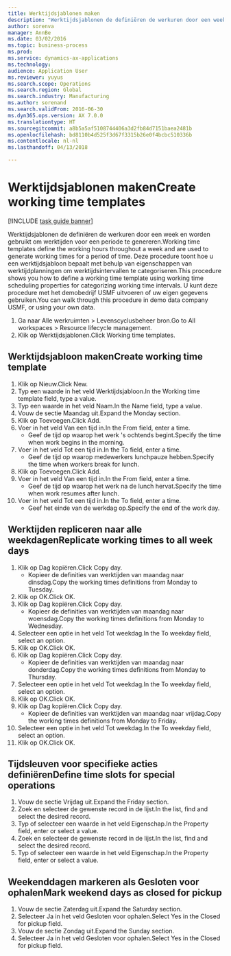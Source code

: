 ```yaml
--- 
title: Werktijdsjablonen maken
description: "Werktijdsjablonen de definiëren de werkuren door een week en worden gebruikt om werktijden voor een periode te genereren."
author: sorenva
manager: AnnBe
ms.date: 03/02/2016
ms.topic: business-process
ms.prod: 
ms.service: dynamics-ax-applications
ms.technology: 
audience: Application User
ms.reviewer: yuyus
ms.search.scope: Operations
ms.search.region: Global
ms.search.industry: Manufacturing
ms.author: sorenand
ms.search.validFrom: 2016-06-30
ms.dyn365.ops.version: AX 7.0.0
ms.translationtype: HT
ms.sourcegitcommit: a8b5a5af5108744406a3d2fb84d7151baea2481b
ms.openlocfilehash: bd8110b4d525f3d67f3315b26e0f4bcbc510336b
ms.contentlocale: nl-nl
ms.lasthandoff: 04/13/2018

---
```

# <a name="create-working-time-templates"></a><span data-ttu-id="38079-103">Werktijdsjablonen maken</span><span class="sxs-lookup"><span data-stu-id="38079-103">Create working time templates</span></span>

[!INCLUDE [task guide banner](../../includes/task-guide-banner.md)]

<span data-ttu-id="38079-104">Werktijdsjablonen de definiëren de werkuren door een week en worden gebruikt om werktijden voor een periode te genereren.</span><span class="sxs-lookup"><span data-stu-id="38079-104">Working time templates define the working hours throughout a week and are used to generate working times for a period of time.</span></span> <span data-ttu-id="38079-105">Deze procedure toont hoe u een werktijdsjabloon bepaalt met behulp van eigenschappen van werktijdplanningen om werktijdsintervallen te categoriseren.</span><span class="sxs-lookup"><span data-stu-id="38079-105">This procedure shows you how to define a working time template using working time scheduling properties for categorizing working time intervals.</span></span> <span data-ttu-id="38079-106">U kunt deze procedure met het demobedrijf USMF uitvoeren of uw eigen gegevens gebruiken.</span><span class="sxs-lookup"><span data-stu-id="38079-106">You can walk through this procedure in demo data company USMF, or using your own data.</span></span>

1. <span data-ttu-id="38079-107">Ga naar Alle werkruimten > Levenscyclusbeheer bron.</span><span class="sxs-lookup"><span data-stu-id="38079-107">Go to All workspaces > Resource lifecycle management.</span></span>
2. <span data-ttu-id="38079-108">Klik op Werktijdsjablonen.</span><span class="sxs-lookup"><span data-stu-id="38079-108">Click Working time templates.</span></span>

## <a name="create-working-time-template"></a><span data-ttu-id="38079-109">Werktijdsjabloon maken</span><span class="sxs-lookup"><span data-stu-id="38079-109">Create working time template</span></span>
1. <span data-ttu-id="38079-110">Klik op Nieuw.</span><span class="sxs-lookup"><span data-stu-id="38079-110">Click New.</span></span>
2. <span data-ttu-id="38079-111">Typ een waarde in het veld Werktijdsjabloon.</span><span class="sxs-lookup"><span data-stu-id="38079-111">In the Working time template field, type a value.</span></span>
3. <span data-ttu-id="38079-112">Typ een waarde in het veld Naam.</span><span class="sxs-lookup"><span data-stu-id="38079-112">In the Name field, type a value.</span></span>
4. <span data-ttu-id="38079-113">Vouw de sectie Maandag uit.</span><span class="sxs-lookup"><span data-stu-id="38079-113">Expand the Monday section.</span></span>
5. <span data-ttu-id="38079-114">Klik op Toevoegen.</span><span class="sxs-lookup"><span data-stu-id="38079-114">Click Add.</span></span>
6. <span data-ttu-id="38079-115">Voer in het veld Van een tijd in.</span><span class="sxs-lookup"><span data-stu-id="38079-115">In the From field, enter a time.</span></span>
    * <span data-ttu-id="38079-116">Geef de tijd op waarop het werk 's ochtends begint.</span><span class="sxs-lookup"><span data-stu-id="38079-116">Specify the time when work begins in the morning.</span></span>  
7. <span data-ttu-id="38079-117">Voer in het veld Tot een tijd in.</span><span class="sxs-lookup"><span data-stu-id="38079-117">In the To field, enter a time.</span></span>
    * <span data-ttu-id="38079-118">Geef de tijd op waarop medewerkers lunchpauze hebben.</span><span class="sxs-lookup"><span data-stu-id="38079-118">Specify the time when workers break for lunch.</span></span>  
8. <span data-ttu-id="38079-119">Klik op Toevoegen.</span><span class="sxs-lookup"><span data-stu-id="38079-119">Click Add.</span></span>
9. <span data-ttu-id="38079-120">Voer in het veld Van een tijd in.</span><span class="sxs-lookup"><span data-stu-id="38079-120">In the From field, enter a time.</span></span>
    * <span data-ttu-id="38079-121">Geef de tijd op waarop het werk na de lunch hervat.</span><span class="sxs-lookup"><span data-stu-id="38079-121">Specify the time when work resumes after lunch.</span></span>  
10. <span data-ttu-id="38079-122">Voer in het veld Tot een tijd in.</span><span class="sxs-lookup"><span data-stu-id="38079-122">In the To field, enter a time.</span></span>
    * <span data-ttu-id="38079-123">Geef het einde van de werkdag op.</span><span class="sxs-lookup"><span data-stu-id="38079-123">Specify the end of the work day.</span></span>  

## <a name="replicate-working-times-to-all-week-days"></a><span data-ttu-id="38079-124">Werktijden repliceren naar alle weekdagen</span><span class="sxs-lookup"><span data-stu-id="38079-124">Replicate working times to all week days</span></span>
1. <span data-ttu-id="38079-125">Klik op Dag kopiëren.</span><span class="sxs-lookup"><span data-stu-id="38079-125">Click Copy day.</span></span>
    * <span data-ttu-id="38079-126">Kopieer de definities van werktijden van maandag naar dinsdag.</span><span class="sxs-lookup"><span data-stu-id="38079-126">Copy the working times definitions from Monday to Tuesday.</span></span>  
2. <span data-ttu-id="38079-127">Klik op OK.</span><span class="sxs-lookup"><span data-stu-id="38079-127">Click OK.</span></span>
3. <span data-ttu-id="38079-128">Klik op Dag kopiëren.</span><span class="sxs-lookup"><span data-stu-id="38079-128">Click Copy day.</span></span>
    * <span data-ttu-id="38079-129">Kopieer de definities van werktijden van maandag naar woensdag.</span><span class="sxs-lookup"><span data-stu-id="38079-129">Copy the working times definitions from Monday to Wednesday.</span></span>  
4. <span data-ttu-id="38079-130">Selecteer een optie in het veld Tot weekdag.</span><span class="sxs-lookup"><span data-stu-id="38079-130">In the To weekday field, select an option.</span></span>
5. <span data-ttu-id="38079-131">Klik op OK.</span><span class="sxs-lookup"><span data-stu-id="38079-131">Click OK.</span></span>
6. <span data-ttu-id="38079-132">Klik op Dag kopiëren.</span><span class="sxs-lookup"><span data-stu-id="38079-132">Click Copy day.</span></span>
    * <span data-ttu-id="38079-133">Kopieer de definities van werktijden van maandag naar donderdag.</span><span class="sxs-lookup"><span data-stu-id="38079-133">Copy the working times definitions from Monday to Thursday.</span></span>  
7. <span data-ttu-id="38079-134">Selecteer een optie in het veld Tot weekdag.</span><span class="sxs-lookup"><span data-stu-id="38079-134">In the To weekday field, select an option.</span></span>
8. <span data-ttu-id="38079-135">Klik op OK.</span><span class="sxs-lookup"><span data-stu-id="38079-135">Click OK.</span></span>
9. <span data-ttu-id="38079-136">Klik op Dag kopiëren.</span><span class="sxs-lookup"><span data-stu-id="38079-136">Click Copy day.</span></span>
    * <span data-ttu-id="38079-137">Kopieer de definities van werktijden van maandag naar vrijdag.</span><span class="sxs-lookup"><span data-stu-id="38079-137">Copy the working times definitions from Monday to Friday.</span></span>  
10. <span data-ttu-id="38079-138">Selecteer een optie in het veld Tot weekdag.</span><span class="sxs-lookup"><span data-stu-id="38079-138">In the To weekday field, select an option.</span></span>
11. <span data-ttu-id="38079-139">Klik op OK.</span><span class="sxs-lookup"><span data-stu-id="38079-139">Click OK.</span></span>

## <a name="define-time-slots-for-special-operations"></a><span data-ttu-id="38079-140">Tijdsleuven voor specifieke acties definiëren</span><span class="sxs-lookup"><span data-stu-id="38079-140">Define time slots for special operations</span></span>
1. <span data-ttu-id="38079-141">Vouw de sectie Vrijdag uit.</span><span class="sxs-lookup"><span data-stu-id="38079-141">Expand the Friday section.</span></span>
2. <span data-ttu-id="38079-142">Zoek en selecteer de gewenste record in de lijst.</span><span class="sxs-lookup"><span data-stu-id="38079-142">In the list, find and select the desired record.</span></span>
3. <span data-ttu-id="38079-143">Typ of selecteer een waarde in het veld Eigenschap.</span><span class="sxs-lookup"><span data-stu-id="38079-143">In the Property field, enter or select a value.</span></span>
4. <span data-ttu-id="38079-144">Zoek en selecteer de gewenste record in de lijst.</span><span class="sxs-lookup"><span data-stu-id="38079-144">In the list, find and select the desired record.</span></span>
5. <span data-ttu-id="38079-145">Typ of selecteer een waarde in het veld Eigenschap.</span><span class="sxs-lookup"><span data-stu-id="38079-145">In the Property field, enter or select a value.</span></span>

## <a name="mark-weekend-days-as-closed-for-pickup"></a><span data-ttu-id="38079-146">Weekenddagen markeren als Gesloten voor ophalen</span><span class="sxs-lookup"><span data-stu-id="38079-146">Mark weekend days as closed for pickup</span></span>
1. <span data-ttu-id="38079-147">Vouw de sectie Zaterdag uit.</span><span class="sxs-lookup"><span data-stu-id="38079-147">Expand the Saturday section.</span></span>
2. <span data-ttu-id="38079-148">Selecteer Ja in het veld Gesloten voor ophalen.</span><span class="sxs-lookup"><span data-stu-id="38079-148">Select Yes in the Closed for pickup field.</span></span>
3. <span data-ttu-id="38079-149">Vouw de sectie Zondag uit.</span><span class="sxs-lookup"><span data-stu-id="38079-149">Expand the Sunday section.</span></span>
4. <span data-ttu-id="38079-150">Selecteer Ja in het veld Gesloten voor ophalen.</span><span class="sxs-lookup"><span data-stu-id="38079-150">Select Yes in the Closed for pickup field.</span></span>


